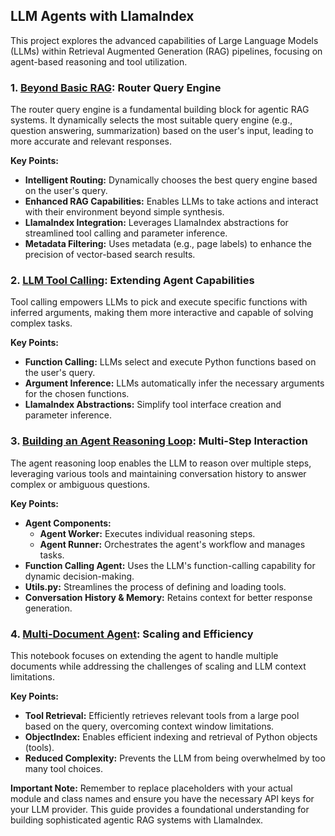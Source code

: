 ## LLM Agents with LlamaIndex

This project explores the advanced capabilities of Large Language Models (LLMs) within Retrieval Augmented Generation (RAG) pipelines, focusing on agent-based reasoning and tool utilization.

### 1. [Beyond Basic RAG](https://github.com/xandie985/ai-buffet/blob/main/LLM%20Notebooks/Agentic%20RAG%20LLamaIndex/1.%20NextLevel%20Agent.ipynb): Router Query Engine

The router query engine is a fundamental building block for agentic RAG systems. It dynamically selects the most suitable query engine (e.g., question answering, summarization) based on the user's input, leading to more accurate and relevant responses.

**Key Points:**

- **Intelligent Routing:** Dynamically chooses the best query engine based on the user's query.
- **Enhanced RAG Capabilities:**  Enables LLMs to take actions and interact with their environment beyond simple synthesis.
- **LlamaIndex Integration:** Leverages LlamaIndex abstractions for streamlined tool calling and parameter inference.
- **Metadata Filtering:**  Uses metadata (e.g., page labels) to enhance the precision of vector-based search results.

### 2. [LLM Tool Calling](https://github.com/xandie985/ai-buffet/blob/main/LLM%20Notebooks/Agentic%20RAG%20LLamaIndex/2.%20Tool%20Calling.ipynb): Extending Agent Capabilities

Tool calling empowers LLMs to pick and execute specific functions with inferred arguments, making them more interactive and capable of solving complex tasks.

**Key Points:**

- **Function Calling:** LLMs select and execute Python functions based on the user's query.
- **Argument Inference:** LLMs automatically infer the necessary arguments for the chosen functions.
- **LlamaIndex Abstractions:**  Simplify tool interface creation and parameter inference.

### 3. [Building an Agent Reasoning Loop](https://github.com/xandie985/ai-buffet/blob/main/LLM%20Notebooks/Agentic%20RAG%20LLamaIndex/3.%20Agent%20Reasoning%20Loop.ipynb): Multi-Step Interaction

The agent reasoning loop enables the LLM to reason over multiple steps, leveraging various tools and maintaining conversation history to answer complex or ambiguous questions.

**Key Points:**

- **Agent Components:**
    - **Agent Worker:** Executes individual reasoning steps.
    - **Agent Runner:** Orchestrates the agent's workflow and manages tasks.
- **Function Calling Agent:**  Uses the LLM's function-calling capability for dynamic decision-making.
- **Utils.py:**  Streamlines the process of defining and loading tools.
- **Conversation History & Memory:** Retains context for better response generation.

### 4. [Multi-Document Agent](https://github.com/xandie985/ai-buffet/blob/main/LLM%20Notebooks/Agentic%20RAG%20LLamaIndex/4.%20Multi-Document%20Agent.ipynb): Scaling and Efficiency

This notebook focuses on extending the agent to handle multiple documents while addressing the challenges of scaling and LLM context limitations.

**Key Points:**

- **Tool Retrieval:** Efficiently retrieves relevant tools from a large pool based on the query, overcoming context window limitations.
- **ObjectIndex:** Enables efficient indexing and retrieval of Python objects (tools).
- **Reduced Complexity:** Prevents the LLM from being overwhelmed by too many tool choices.

**Important Note:** Remember to replace placeholders with your actual module and class names and ensure you have the necessary API keys for your LLM provider. This guide provides a foundational understanding for building sophisticated agentic RAG systems with LlamaIndex.
